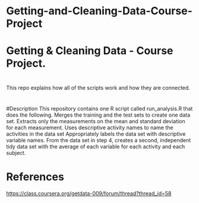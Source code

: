 Getting-and-Cleaning-Data-Course-Project
========================================

# Getting & Cleaning Data - Course Project. 
#
This repo explains how all of the scripts work and how they are connected.  
#
#Description
This repository contains one R script called run_analysis.R that does the following. 
Merges the training and the test sets to create one data set.
Extracts only the measurements on the mean and standard deviation for each measurement. 
Uses descriptive activity names to name the activities in the data set
Appropriately labels the data set with descriptive variable names. 
From the data set in step 4, creates a second, independent tidy data set with the average of 
each variable for each activity and each subject.
#
# 
# References
https://class.coursera.org/getdata-009/forum/thread?thread_id=58
